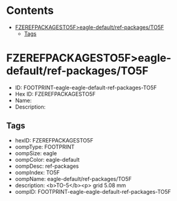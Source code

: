 



Contents
========

* [FZEREFPACKAGESTO5F>eagle-default/ref-packages/TO5F](#fzerefpackagesto5feagle-defaultref-packagesto5f)
	* [Tags](#tags)

# FZEREFPACKAGESTO5F>eagle-default/ref-packages/TO5F

- ID: FOOTPRINT-eagle-eagle-default-ref-packages-TO5F
- Hex ID: FZEREFPACKAGESTO5F
- Name: 
- Description: 

## Tags

- hexID: FZEREFPACKAGESTO5F
- oompType: FOOTPRINT
- oompSize: eagle
- oompColor: eagle-default
- oompDesc: ref-packages
- oompIndex: TO5F
- oompName: eagle-default/ref-packages/TO5F
- description: &lt;b&gt;TO-5&lt;/b&gt;&lt;p&gt;&#xD;
grid 5.08 mm
- oompID: FOOTPRINT-eagle-eagle-default-ref-packages-TO5F

